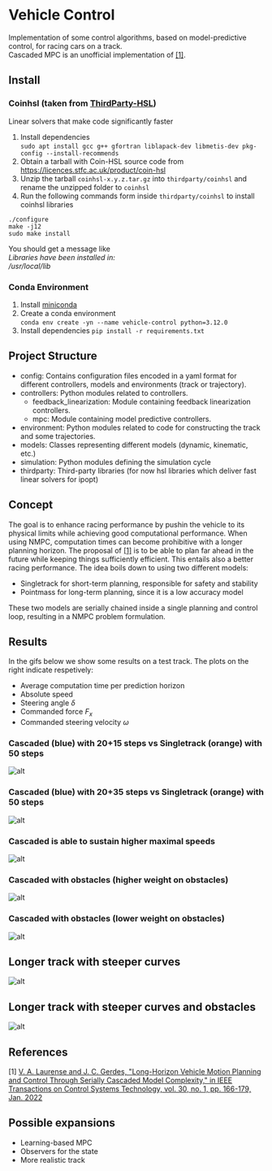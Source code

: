 # Vehicle Control

Implementation of some control algorithms, based on model-predictive control, for racing cars on a track.  
Cascaded MPC is an unofficial implementation of [[1]](#1).

## Install

### Coinhsl (taken from [ThirdParty-HSL](https://github.com/coin-or-tools/ThirdParty-HSL))
Linear solvers that make code significantly faster
1. Install dependencies  
```sudo apt install gcc g++ gfortran liblapack-dev libmetis-dev pkg-config --install-recommends```
2. Obtain a tarball with Coin-HSL source code from https://licences.stfc.ac.uk/product/coin-hsl
3. Unzip the tarball `coinhsl-x.y.z.tar.gz` into `thirdparty/coinhsl` and rename the unzipped folder to `coinhsl`
4. Run the following commands form inside `thirdparty/coinhsl` to install coinhsl libraries
```
./configure
make -j12
sudo make install
```
You should get a message like  
_Libraries have been installed in:  
   /usr/local/lib_


### Conda Environment
1. Install [miniconda](https://docs.anaconda.com/free/miniconda/index.html#quick-command-line-install)
2. Create a conda environment  
```conda env create -yn --name vehicle-control python=3.12.0```
3. Install dependencies
```pip install -r requirements.txt```

## Project Structure

- config: Contains configuration files encoded in a yaml format for different controllers, models and environments (track or trajectory). 
- controllers: Python modules related to controllers.
  - feedback_linearization: Module containing feedback linearization controllers.
  - mpc: Module containing model predictive controllers.
- environment: Python modules related to code for constructing the track and some trajectories.
- models: Classes representing different models (dynamic, kinematic, etc.)
- simulation: Python modules defining the simulation cycle 
- thirdparty: Third-party libraries (for now hsl libraries which deliver fast linear solvers for ipopt)

## Concept

The goal is to enhance racing performance by pushin the vehicle to its physical limits while achieving good computational performance. When using NMPC, computation times can become prohibitive with a longer planning horizon. The proposal of [[1]](#1) is to be able to plan far ahead in the future while keeping things sufficiently efficient. This entails also a better racing performance. The idea boils down to using two different models:
- Singletrack for short-term planning, responsible for safety and stability
- Pointmass for long-term planning, since it is a low accuracy model

These two models are serially chained inside a single planning and control loop, resulting in a NMPC problem formulation.

## Results

In the gifs below we show some results on a test track. The plots on the right indicate respetively:
- Average computation time per prediction horizon
- Absolute speed
- Steering angle $\delta$
- Commanded force $F_x$
- Commanded steering velocity $\omega$

### Cascaded (blue) with 20+15 steps vs Singletrack (orange) with 50 steps
![alt](simulation/videos/ippodromo/race1_ippodromo.gif)

### Cascaded (blue) with 20+35 steps vs Singletrack (orange) with 50 steps
![alt](simulation/videos/ippodromo/race3_ippodromo.gif)

### Cascaded is able to sustain higher maximal speeds
![alt](simulation/videos/ippodromo/race4_ippodromo.gif)

### Cascaded with obstacles (higher weight on obstacles)
![alt](simulation/videos/ippodromo/cascaded_obstacles1_ippodromo.gif)

### Cascaded with obstacles (lower weight on obstacles)
![alt](simulation/videos/ippodromo/cascaded_obstacles2_ippodromo.gif)

## Longer track with steeper curves
![alt](simulation/videos/shoe/race2_shoe.gif)

## Longer track with steeper curves and obstacles
![alt](simulation/videos/shoe/cascaded_obstacles_shoe.gif)


## References

<a id="1">[1]</a> 
[V. A. Laurense and J. C. Gerdes, "Long-Horizon Vehicle Motion Planning and Control Through Serially Cascaded Model Complexity," in IEEE Transactions on Control Systems Technology, vol. 30, no. 1, pp. 166-179, Jan. 2022](https://ieeexplore.ieee.org/stamp/stamp.jsp?arnumber=9366415)

## Possible expansions

- Learning-based MPC
- Observers for the state
- More realistic track
